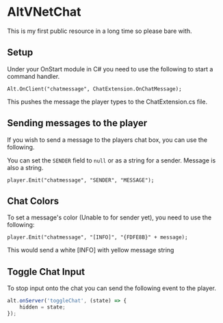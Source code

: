 # AltVNetChat

This is my first public resource in a long time so please bare with.

## Setup

Under your OnStart module in C# you need to use the following to start a command handler.

```Alt.OnClient("chatmessage", ChatExtension.OnChatMessage);```

This pushes the message the player types to the ChatExtension.cs file.

## Sending messages to the player

If you wish to send a message to the players chat box, you can use the following.

You can set the `SENDER` field to `null` or as a string for a sender. Message is also a string.

```player.Emit("chatmessage", "SENDER", "MESSAGE");```

## Chat Colors

To set a message's color (Unable to for sender yet), you need to use the following:

```player.Emit("chatmessage", "[INFO]", "{FDFE8B}" + message);```

This would send a white [INFO] with yellow message string

## Toggle Chat Input

To stop input onto the chat you can send the following event to the player.

```js
alt.onServer('toggleChat', (state) => {
	hidden = state;
});
```
